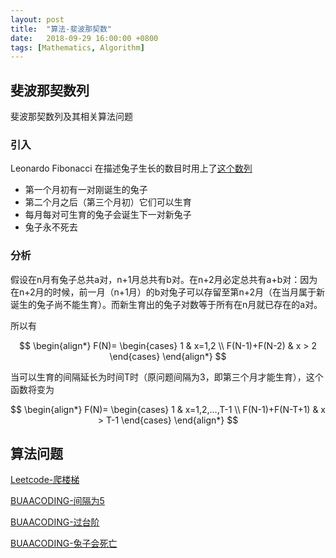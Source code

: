 ```yaml
---
layout: post
title:  "算法-斐波那契数"
date:   2018-09-29 16:00:00 +0800
tags: [Mathematics, Algorithm]
---
```


## 斐波那契数列

斐波那契数列及其相关算法问题

### 引入

Leonardo Fibonacci 在描述兔子生长的数目时用上了[这个数列](https://zh.wikipedia.org/wiki/%E6%96%90%E6%B3%A2%E9%82%A3%E5%A5%91%E6%95%B0%E5%88%97)

+ 第一个月初有一对刚诞生的兔子
+ 第二个月之后（第三个月初）它们可以生育
+ 每月每对可生育的兔子会诞生下一对新兔子
+ 兔子永不死去

### 分析

假设在n月有兔子总共a对，n+1月总共有b对。在n+2月必定总共有a+b对：因为在n+2月的时候，前一月（n+1月）的b对兔子可以存留至第n+2月（在当月属于新诞生的兔子尚不能生育）。而新生育出的兔子对数等于所有在n月就已存在的a对。

所以有

$$
\begin{align*} 
F(N)=
\begin{cases}
1 & x=1,2 \\
F(N-1)+F(N-2) & x > 2
\end{cases}
\end{align*} 
$$

当可以生育的间隔延长为时间T时（原问题间隔为3，即第三个月才能生育），这个函数将变为

$$
\begin{align*} 
F(N)=
\begin{cases}
1 & x=1,2,...,T-1 \\
F(N-1)+F(N-T+1) & x > T-1
\end{cases}
\end{align*} 
$$


## 算法问题

[Leetcode-爬楼梯](https://leetcode.com/problems/climbing-stairs/)

[BUAACODING-间隔为5](https://buaacoding.cn/problem/1442/index)

[BUAACODING-过台阶](https://buaacoding.cn/problem/860/index)

[BUAACODING-兔子会死亡](https://buaacoding.cn/problem/1430/index)
